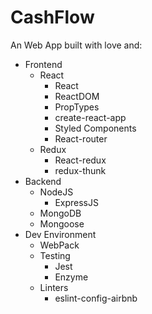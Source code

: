 # CashFlow

An Web App built with love and:
* Frontend
  * React
    * React
    * ReactDOM
    * PropTypes
    * create-react-app
    * Styled Components
    * React-router
  * Redux
    * React-redux
    * redux-thunk
* Backend
  * NodeJS
    * ExpressJS
  * MongoDB
  * Mongoose
* Dev Environment
  * WebPack
  * Testing
    * Jest
    * Enzyme
  * Linters
    * eslint-config-airbnb
